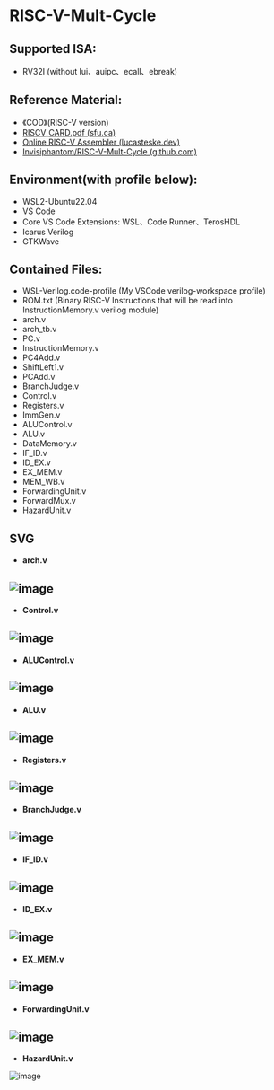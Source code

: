 # RISC-V-Mult-Cycle
## Supported ISA:
- RV32I (without lui、auipc、ecall、ebreak)
## Reference Material:
- 《COD》(RISC-V version)
- [RISCV_CARD.pdf (sfu.ca)](https://www.cs.sfu.ca/~ashriram/Courses/CS295/assets/notebooks/RISCV/RISCV_CARD.pdf)
- [Online RISC-V Assembler (lucasteske.dev)](https://riscvasm.lucasteske.dev/#)
- [Invisiphantom/RISC-V-Mult-Cycle (github.com)](https://github.com/Invisiphantom/RISC-V-Mult-Cycle)

## Environment(with profile below):
- WSL2-Ubuntu22.04
- VS Code
- Core VS  Code Extensions:
WSL、Code Runner、TerosHDL
- Icarus Verilog
- GTKWave

## Contained Files:
- WSL-Verilog.code-profile (My VSCode verilog-workspace profile)
- ROM.txt (Binary RISC-V Instructions that will be read into InstructionMemory.v verilog module)
- arch.v
- arch_tb.v
- PC.v
- InstructionMemory.v
- PC4Add.v
- ShiftLeft1.v
- PCAdd.v
- BranchJudge.v
- Control.v
- Registers.v
- ImmGen.v
- ALUControl.v
- ALU.v
- DataMemory.v
- IF_ID.v
- ID_EX.v
- EX_MEM.v
- MEM_WB.v
- ForwardingUnit.v
- ForwardMux.v
- HazardUnit.v

## SVG
- **arch.v**
  

![image](https://raw.githubusercontent.com/Invisiphantom/RISC-V-Pipeline/main/SVG/arch.svg)
---
- **Control.v**
  

![image](https://raw.githubusercontent.com/Invisiphantom/RISC-V-Pipeline/main/SVG/Control.svg)
---
- **ALUControl.v**
  

![image](https://raw.githubusercontent.com/Invisiphantom/RISC-V-Pipeline/main/SVG/ALUControl.svg)
---
- **ALU.v**
  

![image](https://raw.githubusercontent.com/Invisiphantom/RISC-V-Pipeline/main/SVG/ALU.svg)
---
- **Registers.v**
  

![image](https://raw.githubusercontent.com/Invisiphantom/RISC-V-Pipeline/main/SVG/Registers.svg)
---
- **BranchJudge.v**
  

![image](https://raw.githubusercontent.com/Invisiphantom/RISC-V-Pipeline/main/SVG/BranchJudge.svg)
---
- **IF_ID.v**
  

![image](https://raw.githubusercontent.com/Invisiphantom/RISC-V-Pipeline/main/SVG/IF_ID.svg)
---
- **ID_EX.v**
  

![image](https://raw.githubusercontent.com/Invisiphantom/RISC-V-Pipeline/main/SVG/ID_EX.svg)
---
- **EX_MEM.v**
  

![image](https://raw.githubusercontent.com/Invisiphantom/RISC-V-Pipeline/main/SVG/EX_MEM.svg)
---
- **ForwardingUnit.v**
  

![image](https://raw.githubusercontent.com/Invisiphantom/RISC-V-Pipeline/main/SVG/ForwardingUnit.svg)
---
- **HazardUnit.v**
  

![image](https://raw.githubusercontent.com/Invisiphantom/RISC-V-Pipeline/main/SVG/HazardUnit.svg)
